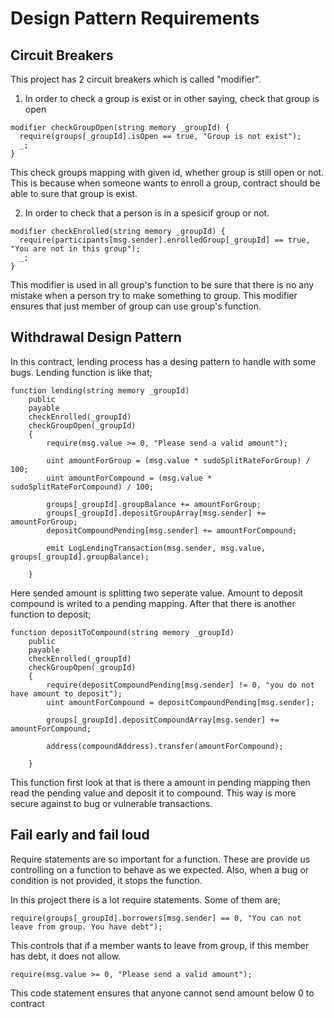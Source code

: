 # Design Pattern Requirements

## Circuit Breakers

This project has 2 circuit breakers which is called "modifier".

1. In order to check a group is exist or in other saying, check that group is open

```
modifier checkGroupOpen(string memory _groupId) {
  require(groups[_groupId].isOpen == true, "Group is not exist");
  _;
}
```

This check groups mapping with given id, whether group is still open or not. This is because when someone wants to enroll a group, contract
should be able to sure that group is exist.

2. In order to check that a person is in a spesicif group or not.

```
modifier checkEnrolled(string memory _groupId) {
  require(participants[msg.sender].enrolledGroup[_groupId] == true, "You are not in this group");
  _;
}
```

This modifier is used in all group's function to be sure that there is no any mistake when a person try to make something to group. This
modifier ensures that just member of group can use group's function.


## Withdrawal Design Pattern
In this contract, lending process has a desing pattern to handle with some bugs. Lending function is like that;
```
function lending(string memory _groupId) 
    public 
    payable
    checkEnrolled(_groupId) 
    checkGroupOpen(_groupId)
    {
        require(msg.value >= 0, "Please send a valid amount");
        
        uint amountForGroup = (msg.value * sudoSplitRateForGroup) / 100;
        uint amountForCompound = (msg.value * sudoSplitRateForCompound) / 100;
        
        groups[_groupId].groupBalance += amountForGroup;
        groups[_groupId].depositGroupArray[msg.sender] += amountForGroup;
        depositCompoundPending[msg.sender] += amountForCompound;
        
        emit LogLendingTransaction(msg.sender, msg.value, groups[_groupId].groupBalance);
        
    }
```
Here sended amount is splitting two seperate value. Amount to deposit compound is writed to a pending mapping. After that there is another function to deposit;

```
function depositToCompound(string memory _groupId) 
    public 
    payable
    checkEnrolled(_groupId) 
    checkGroupOpen(_groupId)
    {
        require(depositCompoundPending[msg.sender] != 0, "you do not have amount to deposit");
        uint amountForCompound = depositCompoundPending[msg.sender];
        
        groups[_groupId].depositCompoundArray[msg.sender] += amountForCompound;
        
        address(compoundAddress).transfer(amountForCompound);
        
    }
```

This function first look at that is there a amount in pending mapping then read the pending value and deposit it to compound. This way is more secure against to bug or vulnerable transactions. 


## Fail early and fail loud

Require statements are so important for a function. These are provide us controlling on a function to behave as we expected. Also, when a bug or condition is not provided, it stops the function. 

In this project there is a lot require statements. Some of them are;

```
require(groups[_groupId].borrowers[msg.sender] == 0, "You can not leave from group. You have debt");
```
This controls that if a member wants to leave from group, if this member has debt, it does not allow.

```
require(msg.value >= 0, "Please send a valid amount");
```
This code statement ensures that anyone cannot send amount below 0 to contract

















